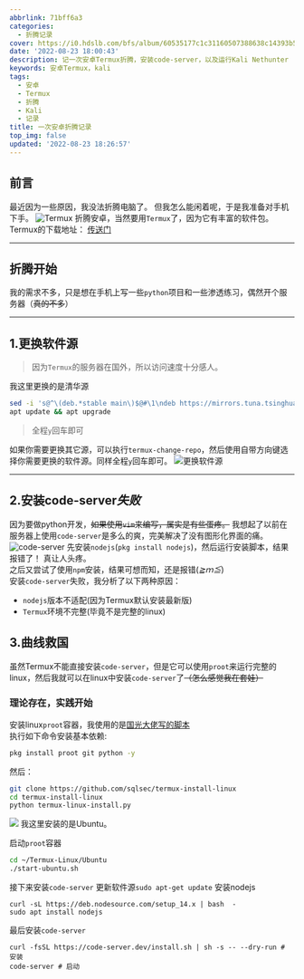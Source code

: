 ```yaml
---
abbrlink: 71bff6a3
categories:
  - 折腾记录
cover: https://i0.hdslb.com/bfs/album/60535177c1c31160507388638c14393b57f654e4.png
date: '2022-08-23 18:00:43'
description: 记一次安卓Termux折腾，安装code-server，以及运行Kali Nethunter
keywords: 安卓Termux，kali
tags:
  - 安卓
  - Termux
  - 折腾
  - Kali
  - 记录
title: 一次安卓折腾记录
top_img: false
updated: '2022-08-23 18:26:57'
---
```


## 前言
最近因为一些原因，我没法折腾电脑了。
但我怎么能闲着呢，于是我准备对手机下手。
![Termux](https://i0.hdslb.com/bfs/album/60535177c1c31160507388638c14393b57f654e4.png)
折腾安卓，当然要用`Termux`了，因为它有丰富的软件包。
Termux的下载地址： [传送门](https://f-droid.org/en/packages/com.termux/)

---
##  折腾开始
我的需求不多，只是想在手机上写一些`python`项目和一些渗透练习，偶然开个服务器（~~真的不多~~）</br>

---
## 1.更换软件源
> 因为`Termux`的服务器在国外，所以访问速度十分感人。

我这里更换的是清华源
``` Bash
sed -i 's@^\(deb.*stable main\)$@#\1\ndeb https://mirrors.tuna.tsinghua.edu.cn/termux/apt/termux-main stable main@' $PREFIX/etc/apt/sources.list
apt update && apt upgrade
```
> 全程`y`回车即可

如果你需要更换其它源，可以执行`termux-change-repo`，然后使用自带方向键选择你需要更换的软件源。同样全程`y`回车即可。
![更换软件源][1]

---
## 2.安装code-server*失败*
因为要做python开发，~~如果使用`vim`来编写，属实是有些蛋疼。~~
我想起了以前在服务器上使用`code-server`是多么的爽，完美解决了没有图形化界面的痛。
![code-server][2]
先安装`nodejs`(`pkg install nodejs`)，然后运行安装脚本，结果报错了！ 真让人头疼。</br>
之后又尝试了使用`npm`安装，结果可想而知，还是报错(*≧ｍ≦*) </br>
安装`code-server`失败，我分析了以下两种原因：
* `nodejs`版本不适配(因为Termux默认安装最新版)
* `Termux`环境不完整(毕竟不是完整的linux)
## 3.曲线救国
虽然Termux不能直接安装`code-server`，但是它可以使用`proot`来运行完整的linux，然后我就可以在linux中安装`code-server`了~~（怎么感觉我在套娃）~~</br>
### 理论存在，实践开始
安装linux`proot`容器，我使用的是[国光大佬写的脚本](https://www.sqlsec.com/2020/04/termuxlinux.html)</br>
执行如下命令安装基本依赖:
``` Bash
pkg install proot git python -y
```
然后：
``` Bash
git clone https://github.com/sqlsec/termux-install-linux
cd termux-install-linux
python termux-linux-install.py
```
![](https://i0.hdslb.com/bfs/album/a9560f885260bc370cba08798ab4f83230b0ab16.jpg)
我这里安装的是Ubuntu。

启动`proot`容器
``` Bash
cd ~/Termux-Linux/Ubuntu
./start-ubuntu.sh
```


接下来安装`code-server`
更新软件源`sudo apt-get update`
安装nodejs
```
curl -sL https://deb.nodesource.com/setup_14.x | bash  - 
sudo apt install nodejs
```

最后安装`code-server`
```
curl -fsSL https://code-server.dev/install.sh | sh -s -- --dry-run # 安装
code-server # 启动
```
[1]:https://i0.hdslb.com/bfs/album/af5441885623d6320ea18094d6519ceb41ea227c.jpg
[2]:https://i0.hdslb.com/bfs/album/0d54701b9b0a41d44464ed7e95ddb0bf717407b0.png